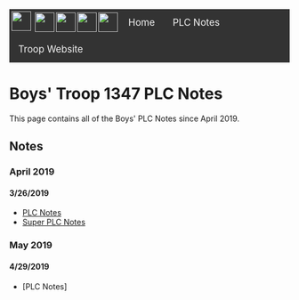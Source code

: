<div style="background-color: #333;overflow:hidden;" class="topnav">
<img src="https://upload.wikimedia.org/wikipedia/en/thumb/7/71/Boy_Scouts_of_America_universal_emblem.svg/1200px-Boy_Scouts_of_America_universal_emblem.svg.png" style="width:35px; padding: 4px 4px" align=left>
<img src="http://clipart.usscouts.org/library/BSA_Insignia/Troop_numbers/thumbnails/bsa_1.jpg" align=left style="padding: 6px 0px; height: 35px">
<img src="http://clipart.usscouts.org/library/BSA_Insignia/Troop_numbers/thumbnails/bsa_3.jpg" align=left style="padding: 6px 0px; height: 35px">
<img src="http://clipart.usscouts.org/library/BSA_Insignia/Troop_numbers/thumbnails/bsa_4.jpg" align=left style="padding: 6px 0px; height: 35px">
<img src="http://clipart.usscouts.org/library/BSA_Insignia/Troop_numbers/thumbnails/bsa_7.jpg" align=left style="padding: 6px 0px; height: 35px">
<a style="float:left;color:#f2f2f2;text-align:center;text-decoration:none;font-size:17px;padding: 14px 16px;" class="active" href="https://connorheyz.github.io/troop-1347-plc-notes/index.html">Home</a>  
<a style="float:left;color:#f2f2f2;text-align:center;text-decoration:none;font-size:17px;padding: 14px 16px;" href="https://connorheyz.github.io/troop-1347-plc-notes/articles/plc-notes/index.html#plc-notes">PLC Notes</a>
<a style="float:left;color:#f2f2f2;text-align:center;text-decoration:none;font-size:17px;padding: 14px 16px;" href="https://burke1347.mytroop.us/">Troop Website</a>
</div>

# Boys' Troop 1347 PLC Notes
This page contains all of the Boys' PLC Notes since April 2019. 

## Notes
### April 2019
#### 3/26/2019
 - [PLC Notes](april/3-26-PLC-Notes.html)
 - [Super PLC Notes](april/3-26-Super-PLC-Notes.html)
 
### May 2019
#### 4/29/2019
 - [PLC Notes]
<!--stackedit_data:
eyJoaXN0b3J5IjpbLTg2OTQwMjQ5Nyw0NjYzMTk2MTldfQ==
-->